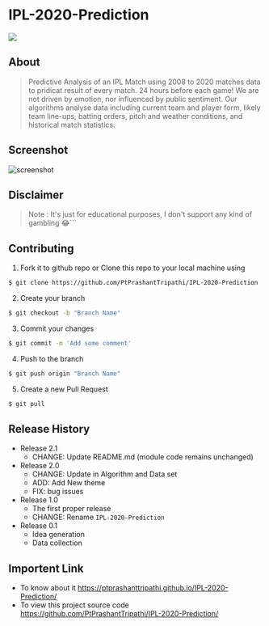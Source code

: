 # IPL-2020-Prediction

![](https://repository-images.githubusercontent.com/299325888/77f6e880-034c-11eb-8ee1-b44403c583c2)

## About

> Predictive Analysis of an IPL Match using 2008 to 2020 matches data to pridicat result of every match. 24 hours before each game! We are not driven by emotion, nor influenced by public sentiment. Our algorithms analyse data including current team and player form, likely team line-ups, batting orders, pitch and weather conditions, and historical match statistics.

## Screenshot

![screenshot](https://i.imgur.com/pJJoIEC.jpg)

## Disclaimer

> Note : It's just for educational purposes, I don't support any kind of gambling 😂```

## Contributing

1. Fork it to github repo or Clone this repo to your local machine using

```sh
$ git clone https://github.com/PtPrashantTripathi/IPL-2020-Prediction
```

2. Create your branch

```sh
$ git checkout -b "Branch Name"
```

3. Commit your changes

```sh
$ git commit -m 'Add some comment'
```

4. Push to the branch

```sh
$ git push origin "Branch Name"
```

5. Create a new Pull Request

```sh
$ git pull
```

## Release History

- Release 2.1
  - CHANGE: Update README.md (module code remains unchanged)
- Release 2.0
  - CHANGE: Update in Algorithm and Data set
  - ADD: Add New theme
  - FIX: bug issues
- Release 1.0
  - The first proper release
  - CHANGE: Rename `IPL-2020-Prediction`
- Release 0.1
  - Idea generation
  - Data collection

## Importent Link

- To know about it https://ptprashanttripathi.github.io/IPL-2020-Prediction/
- To view this project source code https://github.com/PtPrashantTripathi/IPL-2020-Prediction/
